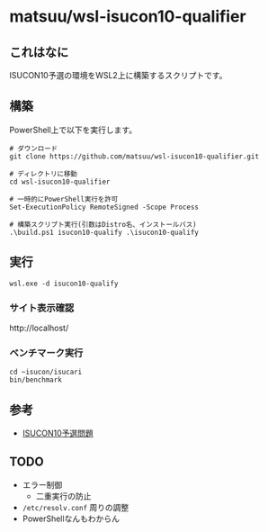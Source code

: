 # matsuu/wsl-isucon10-qualifier

## これはなに

ISUCON10予選の環境をWSL2上に構築するスクリプトです。

## 構築

PowerShell上で以下を実行します。

```
# ダウンロード
git clone https://github.com/matsuu/wsl-isucon10-qualifier.git

# ディレクトリに移動
cd wsl-isucon10-qualifier

# 一時的にPowerShell実行を許可
Set-ExecutionPolicy RemoteSigned -Scope Process

# 構築スクリプト実行(引数はDistro名、インストールパス)
.\build.ps1 isucon10-qualify .\isucon10-qualify
```

## 実行

```
wsl.exe -d isucon10-qualify
```

### サイト表示確認

http://localhost/

### ベンチマーク実行

```
cd ~isucon/isucari
bin/benchmark
```

## 参考

* [ISUCON10予選問題](https://github.com/isucon/isucon10-qualify)

## TODO

* エラー制御
  * 二重実行の防止
* `/etc/resolv.conf` 周りの調整
* PowerShellなんもわからん
